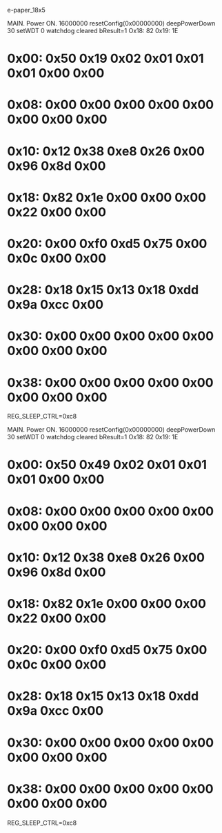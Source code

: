 e-paper_18x5

MAIN. Power ON.   16000000
resetConfig(0x00000000)
deepPowerDown 30
setWDT 0
watchdog cleared bResult=1
Ox18: 82  0x19: 1E  
# 0x00: 0x50 0x19 0x02 0x01 0x01 0x01 0x00 0x00
# 0x08: 0x00 0x00 0x00 0x00 0x00 0x00 0x00 0x00
# 0x10: 0x12 0x38 0xe8 0x26 0x00 0x96 0x8d 0x00
# 0x18: 0x82 0x1e 0x00 0x00 0x00 0x22 0x00 0x00
# 0x20: 0x00 0xf0 0xd5 0x75 0x00 0x0c 0x00 0x00
# 0x28: 0x18 0x15 0x13 0x18 0xdd 0x9a 0xcc 0x00
# 0x30: 0x00 0x00 0x00 0x00 0x00 0x00 0x00 0x00
# 0x38: 0x00 0x00 0x00 0x00 0x00 0x00 0x00 0x00
REG_SLEEP_CTRL=0xc8

MAIN. Power ON.   16000000
resetConfig(0x00000000)
deepPowerDown 30
setWDT 0
watchdog cleared bResult=1
Ox18: 82  0x19: 1E  
# 0x00: 0x50 0x49 0x02 0x01 0x01 0x01 0x00 0x00
# 0x08: 0x00 0x00 0x00 0x00 0x00 0x00 0x00 0x00
# 0x10: 0x12 0x38 0xe8 0x26 0x00 0x96 0x8d 0x00
# 0x18: 0x82 0x1e 0x00 0x00 0x00 0x22 0x00 0x00
# 0x20: 0x00 0xf0 0xd5 0x75 0x00 0x0c 0x00 0x00
# 0x28: 0x18 0x15 0x13 0x18 0xdd 0x9a 0xcc 0x00
# 0x30: 0x00 0x00 0x00 0x00 0x00 0x00 0x00 0x00
# 0x38: 0x00 0x00 0x00 0x00 0x00 0x00 0x00 0x00
REG_SLEEP_CTRL=0xc8